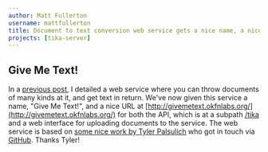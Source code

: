 ```yaml
---
author: Matt Fullerton
username: mattfullerton
title: Document to text conversion web service gets a nice name, a nice URL and a web interface
projects: [tika-server]
---
```


## Give Me Text!

In a [previous post](http://okfnlabs.org/blog/2015/02/21/documents-to-text.html), I detailed a web service where you can throw documents of many kinds at it, and get text in return. We've now given this service a name, "Give Me Text!", and a nice URL at [http://givemetext.okfnlabs.org/](http://givemetext.okfnlabs.org/) for both the API, which is at a subpath [/tika](http://givemetext.okfnlabs.org/tika) and a web interface for uploading documents to the service. The web service is based on [some nice work by Tyler Palsulich](https://github.com/tpalsulich/TikaExamples/tree/gh-pages) who got in touch via [GitHub](https://github.com/okfn/ideas/issues/88#issuecomment-100107044). Thanks Tyler!
